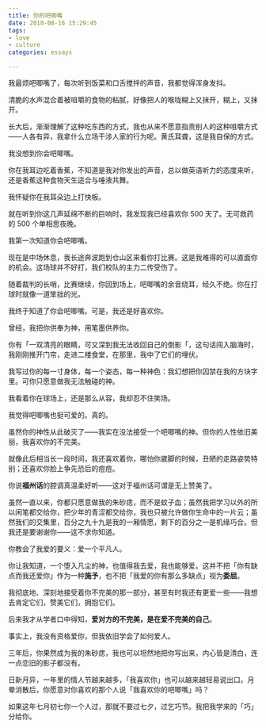 ```yaml
---
title: 你的吧唧嘴
date: 2018-08-16 15:29:45
tags:
- love
- culture
categories: essays

---
```

我最烦吧唧嘴了，每次听到饭菜和口舌搅拌的声音，我都觉得浑身发抖。

清脆的水声混合着被咀嚼的食物的粘腻，好像把人的喉咙糊上又抹开，糊上，又抹开。

长大后，渐渐理解了这种吃东西的方式，我也从来不愿意指责别人的这种咀嚼方式——人各有异，我拿什么立场干涉人家的行为呢。黄氏耳聋，这是我自保的方式。

我没想到你会吧唧嘴。

你在我耳边吃着香蕉，不知道是我对你发出的声音，总以做英语听力的态度来听，还是香蕉这种食物天生适合与唾液共舞。

我怀疑你在我耳朵边上打快板。

就在听到你这几声延绵不断的巨响时，我发现我已经喜欢你 500 天了。无可救药的 500 个单相思夜晚。

我第一次知道你会吧唧嘴。

现在是中场休息，我长途奔波跑到仓山区来看你打比赛。这是我难得的可以直面你的机会。这场球并不好打，我们校队的主力二传受伤了。

随着裁判的长哨，比赛继续，你回到场上，吧唧嘴的余音绕耳，经久不绝。你在打球时就像一道笨拙的光。

我终于知道了你会吧唧嘴。可是，我还是好喜欢你。

曾经，我把你供奉为神，用笔墨供养你。

你有「一双清亮的眼睛，可又深到我无法收回自己的倒影「，这句话闯入脑海时，我刚刚推开门帘，走进二楼食堂，在那里，我中了它们的埋伏。

我写过你的每一寸身体，每一个姿态，每一种神色：我幻想把你囚禁在我的方块字里。可你只愿意做我无法触碰的神。

我看着你在球场上，还是那么从容，我却忍不住笑场。

我觉得吧唧嘴也挺可爱的。真的。

虽然你的神性从此破灭了——我实在没法接受一个吧唧嘴的神。但你的人性依旧美丽，我喜欢你的不完美。

就像此后相当长一段时间，我还喜欢着你，哪怕你崴脚的时候，丑陋的走路姿势特别；还喜欢你脸上争先恐后的痘痘。

你说**福州话**的腔调真温柔好听——这对于福州话可谓是无上赞美了。

虽然一直以来，你都只愿意做我的朱砂痣，而不是蚊子血；虽然我把学习以外的所以闲笔都交给你，把少年的青涩都交给你，我也只被允许做你生命中的一片云；虽然我们的交集里，百分之九十九是我的一厢情愿，剩下的百分之一是机缘巧合。但我还是要谢谢你——这不求你知道。

你教会了我爱的要义：爱一个平凡人。

你让我知道，一个堕入凡尘的神，也值得我去爱，我也能够爱。这并不把「你有缺点而我还爱你」作为一种**施予**，也不把「我爱的你有那么多缺点」视为**委屈**。

我彻底地、深刻地接受着你不完美的那一部分，甚至有时我还有更爱一些——我想去肯定它们，赞美它们，拥抱它们。

后来我才从学者口中得知，**爱对方的不完美，是在爱不完美的自己**。

事实上，我没有资格爱你，但我依旧学会了如何爱人。

三年后，你果然成为我的朱砂痣，我也可以坦然地把你写出来，内心皆是清白，连一点恋旧的影子都没有。

日新月异，一年里的情人节越来越多，「我喜欢你」也可以越来越轻易说出口。月晕消散后，你愿意对你喜欢的那个人说「我喜欢你的吧唧嘴」吗？

如果这年七月初七你一个人过，那就不要过七夕，过乞巧节。我把我学来的「巧」分给你。
